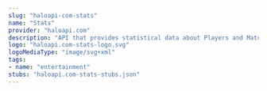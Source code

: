 ```yaml
---
slug: "haloapi-com-stats"
name: "Stats"
provider: "haloapi.com"
description: "API that provides statistical data about Players and Matches."
logo: "haloapi.com-stats-logo.svg"
logoMediaType: "image/svg+xml"
tags:
- name: "entertainment"
stubs: "haloapi.com-stats-stubs.json"
---
```

